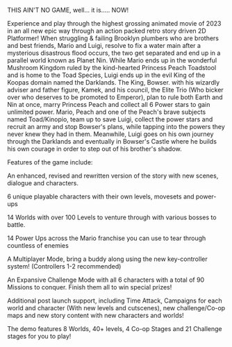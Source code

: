 THIS AIN'T NO GAME, well... it is..... NOW!

Experience and play through the highest grossing animated movie of 2023 in an all new epic way through an action packed retro story driven 2D Platformer! When struggling & failing Brooklyn plumbers who are brothers and best friends, Mario and Luigi, resolve to fix a water main after a mysterious disastrous flood occurs, the two get separated and end up in a parallel world known as Planet Nin. While Mario ends up in the wonderful Mushroom Kingdom ruled by the kind-hearted Princess Peach Toadstool and is home to the Toad Species, Luigi ends up in the evil King of the Koopas domain named the Darklands. The King, Bowser. with his wizardly adviser and father figure, Kamek, and his council, the Elite Trio (Who bicker over who deserves to be promoted to Emperor), plan to rule both Earth and Nin at once, marry Princess Peach and collect all 6 Power stars to gain unlimited power. Mario, Peach and one of the Peach's brave subjects named Toad/Kinopio, team up to save Luigi, collect the power stars and recruit an army and stop Bowser's plans, while tapping into the powers they never knew they had in them. Meanwhile, Luigi goes on his own journey through the Darklands and eventually in Bowser's Castle where he builds his own courage in order to step out of his brother's shadow.

Features of the game include:

An enhanced, revised and rewritten version of the story with new scenes, dialogue and characters.

6 unique playable characters with their own levels, movesets and power-ups

14 Worlds with over 100 Levels to venture through with various bosses to battle.

14 Power Ups across the Mario franchise you can use to tear through countless of enemies

A Multiplayer Mode, bring a buddy along using the new key-controller system! (Controllers 1-2 recommended)

An Expansive Challenge Mode with all 6 characters with a total of 90 Missions to conquer. Finish them all to win special prizes!

Additional post launch support, including Time Attack, Campaigns for each world and character (With new levels and cutscenes), new challenge/Co-op maps and new story content with new characters and worlds!

The demo features 8 Worlds, 40+ levels, 4 Co-op Stages and 21 Challenge stages for you to play!
